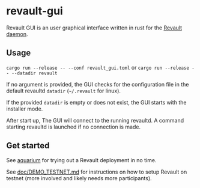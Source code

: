 # revault-gui

Revault GUI is an user graphical interface written in rust for the 
[Revault daemon](https:://github.com/revault/revaultd).

## Usage

`cargo run --release -- --conf revault_gui.toml` or
`cargo run --release -- --datadir revault`

If no argument is provided, the GUI checks for the configuration file
in the default revaultd `datadir` (`~/.revault` for linux).

If the provided `datadir` is empty or does not exist, the GUI starts with
the installer mode.

After start up, The GUI will connect to the running revaultd.
A command starting revaultd is launched if no connection is made.

## Get started

See [aquarium](https://github.com/revault/aquarium) for trying out a
Revault deployment in no time. 

See [doc/DEMO_TESTNET.md](doc/DEMO_TESTNET.md) for instructions on how
to setup Revault on testnet (more involved and likely needs more
participants).



